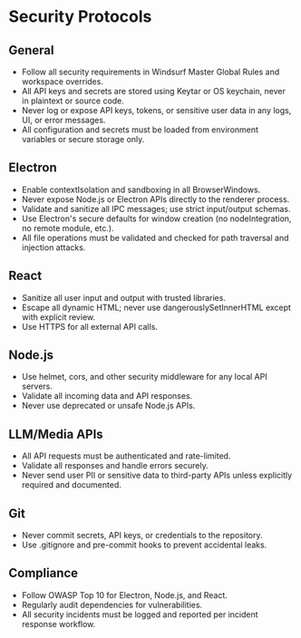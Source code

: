 # Security Protocols

## General
- Follow all security requirements in Windsurf Master Global Rules and workspace overrides.
- All API keys and secrets are stored using Keytar or OS keychain, never in plaintext or source code.
- Never log or expose API keys, tokens, or sensitive user data in any logs, UI, or error messages.
- All configuration and secrets must be loaded from environment variables or secure storage only.

## Electron
- Enable contextIsolation and sandboxing in all BrowserWindows.
- Never expose Node.js or Electron APIs directly to the renderer process.
- Validate and sanitize all IPC messages; use strict input/output schemas.
- Use Electron's secure defaults for window creation (no nodeIntegration, no remote module, etc.).
- All file operations must be validated and checked for path traversal and injection attacks.

## React
- Sanitize all user input and output with trusted libraries.
- Escape all dynamic HTML; never use dangerouslySetInnerHTML except with explicit review.
- Use HTTPS for all external API calls.

## Node.js
- Use helmet, cors, and other security middleware for any local API servers.
- Validate all incoming data and API responses.
- Never use deprecated or unsafe Node.js APIs.

## LLM/Media APIs
- All API requests must be authenticated and rate-limited.
- Validate all responses and handle errors securely.
- Never send user PII or sensitive data to third-party APIs unless explicitly required and documented.

## Git
- Never commit secrets, API keys, or credentials to the repository.
- Use .gitignore and pre-commit hooks to prevent accidental leaks.

## Compliance
- Follow OWASP Top 10 for Electron, Node.js, and React.
- Regularly audit dependencies for vulnerabilities.
- All security incidents must be logged and reported per incident response workflow.
